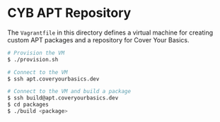 # CYB APT Repository

The `Vagrantfile` in this directory defines a virtual machine for creating
custom APT packages and a repository for Cover Your Basics.

```bash
# Provision the VM
$ ./provision.sh

# Connect to the VM
$ ssh apt.coveryourbasics.dev

# Connect to the VM and build a package
$ ssh build@apt.coveryourbasics.dev
$ cd packages
$ ./build <package>
```
